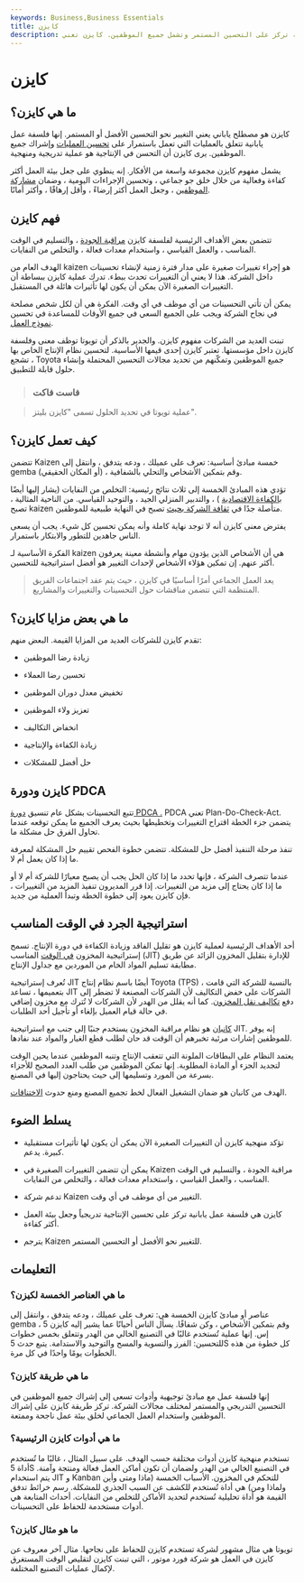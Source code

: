 ```yaml
---
keywords: Business,Business Essentials
title: كايزن
description: كايزن هي فلسفة عمل يابانية تركز على التحسين المستمر وتشمل جميع الموظفين. كايزن تعني &amp; quot؛ التغيير للأفضل &amp; quot؛
---
```


# كايزن
## ما هي كايزن؟

كايزن هو مصطلح ياباني يعني التغيير نحو التحسين الأفضل أو المستمر. إنها فلسفة عمل يابانية تتعلق بالعمليات التي تعمل باستمرار على [تحسين العمليات](/operations-management) وإشراك جميع الموظفين. يرى كايزن أن التحسن في الإنتاجية هو عملية تدريجية ومنهجية.

يشمل مفهوم كايزن مجموعة واسعة من الأفكار. إنه ينطوي على جعل بيئة العمل أكثر كفاءة وفعالية من خلال خلق جو جماعي ، وتحسين الإجراءات اليومية ، وضمان [مشاركة الموظفين](/employee-engagement) ، وجعل العمل أكثر إرضاءً ، وأقل إرهاقًا ، وأكثر أمانًا.

## فهم كايزن

تتضمن بعض الأهداف الرئيسية لفلسفة كايزن [مراقبة الجودة](/quality-control) ، والتسليم في الوقت المناسب ، والعمل القياسي ، واستخدام معدات فعالة ، والتخلص من النفايات.

الهدف العام من kaizen هو إجراء تغييرات صغيرة على مدار فترة زمنية لإنشاء تحسينات داخل الشركة. هذا لا يعني أن التغييرات تحدث ببطء. تدرك عملية كايزن ببساطة أن التغييرات الصغيرة الآن يمكن أن يكون لها تأثيرات هائلة في المستقبل.

يمكن أن تأتي التحسينات من أي موظف في أي وقت. الفكرة هي أن لكل شخص مصلحة في نجاح الشركة ويجب على الجميع السعي في جميع الأوقات للمساعدة في تحسين [نموذج العمل](/businessmodel).

تبنت العديد من الشركات مفهوم كايزن. والجدير بالذكر أن تويوتا توظف معنى وفلسفة كايزن داخل مؤسستها. تعتبر كايزن إحدى قيمها الأساسية. لتحسين نظام الإنتاج الخاص بها ، تشجع Toyota جميع الموظفين وتمكّنهم من تحديد مجالات التحسين المحتملة وإنشاء حلول قابلة للتطبيق.

> ### فاست فاكت

> عملية تويوتا في تحديد الحلول تسمى "كايزن بليتز".

>

## كيف تعمل كايزن؟

تتضمن Kaizen خمسة مبادئ أساسية: تعرف على عميلك ، ودعه يتدفق ، وانتقل إلى gemba (أو المكان الحقيقي) ، وقم بتمكين الأشخاص والتحلي بالشفافية.

تؤدي هذه المبادئ الخمسة إلى ثلاث نتائج رئيسية: التخلص من النفايات (يشار إليها أيضًا [بالكفاءة الاقتصادية](/economic_efficiency) ) ، والتدبير المنزلي الجيد ، والتوحيد القياسي. من الناحية المثالية ، تصبح kaizen متأصلة جدًا في [ثقافة الشركة بحيث](/corporate-culture) تصبح في النهاية طبيعية للموظفين.

يفترض معنى كايزن أنه لا توجد نهاية كاملة وأنه يمكن تحسين كل شيء. يجب أن يسعى الناس جاهدين للتطور والابتكار باستمرار.

الفكرة الأساسية لـ kaizen هي أن الأشخاص الذين يؤدون مهام وأنشطة معينة يعرفون أكثر عنهم. إن تمكين هؤلاء الأشخاص لإحداث التغيير هو أفضل استراتيجية للتحسين.

> يعد العمل الجماعي أمرًا أساسيًا في كايزن ، حيث يتم عقد اجتماعات الفريق المنتظمة التي تتضمن مناقشات حول التحسينات والتغييرات والمشاريع.

>

## ما هي بعض مزايا كايزن؟

تقدم كايزن للشركات العديد من المزايا القيمة. البعض منهم:

- زيادة رضا الموظفين

- تحسين رضا العملاء

- تخفيض معدل دوران الموظفين

- تعزيز ولاء الموظفين

- انخفاض التكاليف

- زيادة الكفاءة والإنتاجية

- حل أفضل للمشكلات

## كايزن ودورة PDCA

تتبع التحسينات بشكل عام تنسيق [دورة PDCA .](/pdca-cycle) PDCA تعني Plan-Do-Check-Act. يتضمن جزء الخطة اقتراح التغييرات وتخطيطها بحيث يعرف الجميع ما يمكن توقعه عندما تحاول الفرق حل مشكلة ما.

تنفذ مرحلة التنفيذ أفضل حل للمشكلة. تتضمن خطوة الفحص تقييم حل المشكلة لمعرفة ما إذا كان يعمل أم لا.

عندما تتصرف الشركة ، فإنها تحدد ما إذا كان الحل يجب أن يصبح معيارًا للشركة أم لا أو ما إذا كان يحتاج إلى مزيد من التغييرات. إذا قرر المديرون تنفيذ المزيد من التغييرات ، فإن كايزن يعود إلى خطوة الخطة وتبدأ العملية من جديد.

## استراتيجية الجرد في الوقت المناسب

أحد الأهداف الرئيسية لعملية كايزن هو تقليل الفاقد وزيادة الكفاءة في دورة الإنتاج. تسمح إستراتيجية المخزون [في الوقت](/jit) المناسب (JIT) للإدارة بتقليل المخزون الزائد عن طريق مطابقة تسليم المواد الخام من الموردين مع جداول الإنتاج.

تُعرف إستراتيجية JIT أيضًا باسم نظام إنتاج Toyota (TPS) ، بالنسبة للشركة التي قامت بتعميمها ، تساعد JIT الشركات على خفض التكاليف لأن الشركات المصنعة لا تضطر إلى دفع [تكاليف نقل المخزون](/carrying-costs). كما أنه يقلل من الهدر لأن الشركات لا تُترك مع مخزون إضافي في حالة قيام العميل بإلغاء أو تأجيل أحد الطلبات.

[كانبان](/kanban) هو نظام مراقبة المخزون يستخدم جنبًا إلى جنب مع استراتيجية JIT. إنه يوفر للموظفين إشارات مرئية تخبرهم أن الوقت قد حان لطلب قطع الغيار والمواد عند نفادها.

يعتمد النظام على البطاقات الملونة التي تتعقب الإنتاج وتنبه الموظفين عندما يحين الوقت لتجديد الجزء أو المادة المطلوبة. إنها تمكن الموظفين من طلب العدد الصحيح للأجزاء بسرعة من المورد وتسليمها إلى حيث يحتاجون إليها في المصنع.

الهدف من كانبان هو ضمان التشغيل الفعال لخط تجميع المصنع ومنع حدوث [الاختناقات](/bottleneck).

## يسلط الضوء

- تؤكد منهجية كايزن أن التغييرات الصغيرة الآن يمكن أن يكون لها تأثيرات مستقبلية كبيرة. يدعم.

- يمكن أن تتضمن التغييرات الصغيرة في Kaizen مراقبة الجودة ، والتسليم في الوقت المناسب ، والعمل القياسي ، واستخدام معدات فعالة ، والتخلص من النفايات.

- تدعم شركة Kaizen التغيير من أي موظف في أي وقت.

- كايزن هي فلسفة عمل يابانية تركز على تحسين الإنتاجية تدريجياً وجعل بيئة العمل أكثر كفاءة.

- يترجم Kaizen للتغيير نحو الأفضل أو التحسين المستمر.

## التعليمات

### ما هي العناصر الخمسة لكيزن؟

عناصر أو مبادئ كايزن الخمسة هي: تعرف على عميلك ، ودعه يتدفق ، وانتقل إلى gemba ، وقم بتمكين الأشخاص ، وكن شفافًا. يسأل الناس أحيانًا عما يشير إليه كايزن 5 إس. إنها عملية تُستخدم غالبًا في التصنيع الخالي من الهدر وتتعلق بخمس خطوات للتحسين: الفرز والتسوية والمسح والتوحيد والاستدامة. يتبع حدث 5S كل خطوة من هذه الخطوات يومًا واحدًا في كل مرة.

### ما هي طريقة كايزن؟

إنها فلسفة عمل مع مبادئ توجيهية وأدوات تسعى إلى إشراك جميع الموظفين في التحسين التدريجي والمستمر لمختلف مجالات الشركة. تركز طريقة كايزن على إشراك الموظفين واستخدام العمل الجماعي لخلق بيئة عمل ناجحة وممتعة.

### ما هي أدوات كايزن الرئيسية؟

تستخدم منهجية كايزن أدوات مختلفة حسب الهدف. على سبيل المثال ، غالبًا ما تُستخدم أداة 5S في التصنيع الخالي من الهدر ولضمان أن تكون أماكن العمل فعالة ومنتجة وآمنة. يتم استخدام JIT و Kanban للتحكم في المخزون. الأسباب الخمسة (ماذا ومتى وأين ولماذا ومن) هي أداة تُستخدم للكشف عن السبب الجذري للمشكلة. رسم خرائط تدفق القيمة هو أداة تحليلية تُستخدم لتحديد الأماكن للتخلص من النفايات. أحداث المتابعة هي أدوات مستخدمة للحفاظ على التحسينات.

### ما هو مثال كايزن؟

تويوتا هي مثال مشهور لشركة تستخدم كايزن للحفاظ على نجاحها. مثال آخر معروف عن كايزن في العمل هو شركة فورد موتور ، التي تبنت كايزن لتقليص الوقت المستغرق لإكمال عمليات التصنيع المختلفة.

